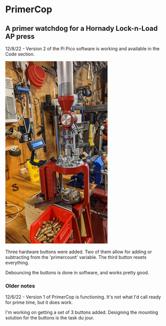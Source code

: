 # PrimerCop

## A primer watchdog for a Hornady Lock-n-Load AP press

12/8/22 - Version 2 of the Pi Pico software is working and available in the Code
section.

[![Version 1 mounted on the press](./img/version_1_on_press-vs.jpg)](./img/version_1_on_press-s.jpg)

Three hardware buttons were added. Two of them allow for adding or subtracting 
from the 'primercount' variable.  The third button resets everything.

Debouncing the buttons is done in software, and works pretty good.

### Older notes

12/6/22 - Version 1 of PrimerCop is functioning.  It's not what I'd call ready
for prime time, but it does work.

I'm working on getting a set of 3 buttons added.  Designing the mounting
solution for the buttons is the task du jour.
